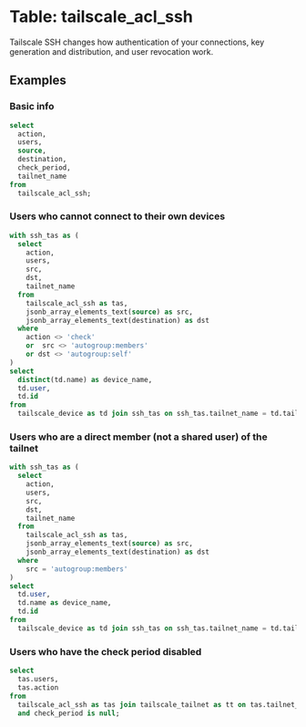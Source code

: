 # Table: tailscale_acl_ssh

Tailscale SSH changes how authentication of your connections, key generation and distribution, and user revocation work.

## Examples

### Basic info

```sql
select
  action,
  users,
  source,
  destination,
  check_period,
  tailnet_name
from
  tailscale_acl_ssh;
```

### Users who cannot connect to their own devices

```sql
with ssh_tas as (
  select
    action,
    users,
    src,
    dst,
    tailnet_name
  from
    tailscale_acl_ssh as tas,
    jsonb_array_elements_text(source) as src,
    jsonb_array_elements_text(destination) as dst
  where
    action <> 'check' 
    or  src <> 'autogroup:members'
    or dst <> 'autogroup:self'
)
select
  distinct(td.name) as device_name,
  td.user,
  td.id
from
  tailscale_device as td join ssh_tas on ssh_tas.tailnet_name = td.tailnet_name;
```

### Users who are a direct member (not a shared user) of the tailnet

```sql
with ssh_tas as (
  select
    action,
    users,
    src,
    dst,
    tailnet_name
  from
    tailscale_acl_ssh as tas,
    jsonb_array_elements_text(source) as src,
    jsonb_array_elements_text(destination) as dst
  where
    src = 'autogroup:members'
)
select
  td.user,
  td.name as device_name,
  td.id
from
  tailscale_device as td join ssh_tas on ssh_tas.tailnet_name = td.tailnet_name;
```

### Users who have the check period disabled

```sql
select
  tas.users,
  tas.action
from
  tailscale_acl_ssh as tas join tailscale_tailnet as tt on tas.tailnet_name = tt.tailnet_name and action = 'accept'
  and check_period is null;
```
